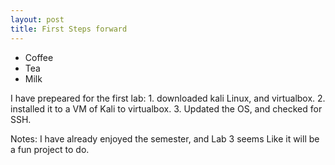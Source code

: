 ```yaml
---
layout: post
title: First Steps forward
---
```


 <ul>
  <li>Coffee</li>
  <li>Tea</li>
  <li>Milk</li>
</ul> 

I have prepeared for the first lab:
     1. downloaded kali Linux, and virtualbox.
	 2. installed it to a VM of Kali to virtualbox.
	 3. Updated the OS, and checked for SSH.

Notes:
     I have already enjoyed the semester, and Lab 3 seems Like it will be a fun project to do.
